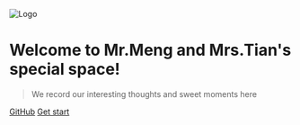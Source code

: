 ![Logo]()

# Welcome to Mr.Meng and Mrs.Tian's special space!

> We record our interesting thoughts and sweet moments here

[GitHub](https://github.com/FENG-MengLong/FENG-MengLong.github.io)
[Get start](README.md)